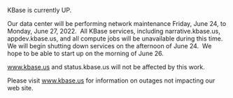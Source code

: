 KBase is currently UP.

Our data center will be performing network maintenance Friday, June 24, to Monday, June 27, 2022.  All KBase services, including narrative.kbase.us, appdev.kbase.us, and all compute jobs will be unavailable during this time.  We will begin shutting down services on the afternoon of June 24.  We hope to be able to start up on the morning of June 26.

www.kbase.us and status.kbase.us will not be affected by this work.  

Please visit <a href="https://www.kbase.us">www.kbase.us</a> for information on outages not impacting our web site.
